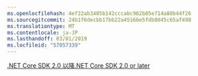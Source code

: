 ```yaml
---
ms.openlocfilehash: 4ef22ab3405b142cccabc962b05e714a88b44f26
ms.sourcegitcommit: 24b1f6decbb17bb22a45166e5fdb0845c65af498
ms.translationtype: MT
ms.contentlocale: ja-JP
ms.lasthandoff: 03/01/2019
ms.locfileid: "57057339"
---
```

[<span data-ttu-id="f9274-101">.NET Core SDK 2.0 以降</span><span class="sxs-lookup"><span data-stu-id="f9274-101">.NET Core SDK 2.0 or later</span></span>](https://www.microsoft.com/net/download)
